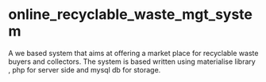 # online_recyclable_waste_mgt_system
A we based system that aims at offering a market place for recyclable waste buyers and collectors. The system is based written using materialise library , php for server side and mysql db for storage.
